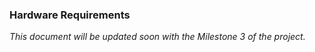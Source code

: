 ### Hardware Requirements

*This document will be updated soon with the Milestone 3 of the project.*

